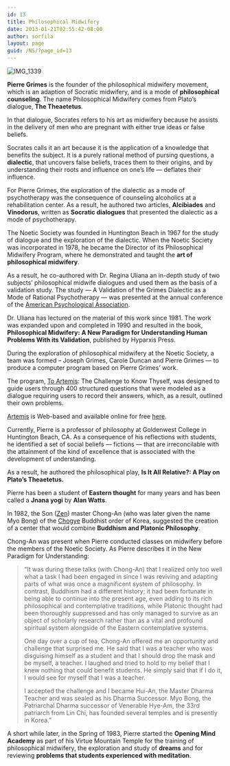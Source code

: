 ```yaml
---
id: 13
title: Philosophical Midwifery
date: 2013-01-21T02:55:42-08:00
author: sorfila
layout: page
guid: /NS/?page_id=13
---
```

<img class="alignnone size-full wp-image-315" src="/assets/images/wp-content/uploads/2013/01/IMG_1339.jpg" alt="IMG_1339" width="720" height="540" srcset="/assets/images/wp-content/uploads/2013/01/IMG_1339.jpg 720w, /wp-content/uploads/2013/01/IMG_1339-200x150.jpg 200w, /wp-content/uploads/2013/01/IMG_1339-400x300.jpg 400w" sizes="(max-width: 720px) 100vw, 720px" />

**Pierre Grimes** is the founder of the philosophical midwifery movement, which is an adaption of Socratic midwifery, and is a mode of **philosophical counseling**. The name Philosophical Midwifery comes from Plato’s dialogue, **The Theaetetus**.

<p align="left">
  In that dialogue, Socrates refers to his art as midwifery because he assists in the delivery of men who are pregnant with either true ideas or false beliefs.
</p>

<p align="left">
  Socrates calls it an art because it is the application of a knowledge that benefits the subject. It is a purely rational method of pursing questions, a <strong>dialectic</strong>, that uncovers false beliefs, traces them to their origins, and by understanding their roots and influence on one&#8217;s life &#8212; deflates their influence.
</p>

For Pierre Grimes, the exploration of the dialectic as a mode of psychotherapy was the consequence of counseling alcoholics at a rehabilitation center. As a result, he authored two articles, **Alcibiades** and **Vinodorus**, written as **Socratic dialogues** that presented the dialectic as a mode of psychotherapy.

The Noetic Society was founded in Huntington Beach in 1967 for the study of dialogue and the exploration of the dialectic. When the Noetic Society was incorporated in 1978, he became the Director of its Philosophical Midwifery Program, where he demonstrated and taught the **art of philosophical midwifery**.

As a result, he co-authored with Dr. Regina Uliana an in-depth study of two subjects’ philosophical midwife dialogues and used them as the basis of a validation study. The study &#8212; A Validation of the Grimes Dialectic as a Mode of Rational Psychotherapy &#8212; was presented at the annual conference of the <a href="https://apa.org/" target="_blank">American Psychological Association</a>.

Dr. Uliana has lectured on the material of this work since 1981. The work was expanded upon and completed in 1990 and resulted in the book, **Philosophical Midwifery:** **A New Paradigm for Understanding Human Problems With its Validation**, published by Hyparxis Press.

During the exploration of philosophical midwifery at the Noetic Society, a team was formed – Joseph Grimes, Carole Duncan and Pierre Grimes &#8212; to produce a computer program based on Pierre Grimes’ work.

The program, <a href="https://www.openingmind.com/artemis/artindex1.asp" target="_blank">To Artemis</a>: The Challenge to Know Thyself, was designed to guide users through 400 structured questions that were modeled as a dialogue requiring users to record their answers, which, as a result, outlined their own problems.

<a href="https://www.openingmind.com/artemis/artindex1.asp" target="_blank">Artemis</a> is Web-based and available online for free <a href="https://www.openingmind.com/artemis/artindex1.asp" target="_blank">here</a>.

Currently, Pierre is a professor of philosophy at Goldenwest College in Huntington Beach, CA. As a consequence of his reflections with students, he identified a set of social beliefs &#8212; fictions &#8212; that are irreconcilable with the attainment of the kind of excellence that is associated with the development of understanding.

As a result, he authored the philosophical play, **Is It All Relative?: A Play on Plato’s Theaetetus.**

Pierre has been a student of **Eastern thought** for many years and has been called a **Jnana yogi** by **Alan Watts**.

In 1982, the Son (<a href="https://en.wikipedia.org/wiki/Zen" target="_blank">Zen</a>) master Chong-An (who was later given the name Myo Bong) of the <a href="https://en.wikipedia.org/wiki/Chogye" target="_blank">Chogye</a> Buddhist order of Korea, suggested the creation of a center that would combine **Buddhism and Platonic Philosophy**.

Chong-An was present when Pierre conducted classes on midwifery before the members of the Noetic Society. As Pierre describes it in the New Paradigm for Understanding:

> &#8220;It was during these talks (with Chong-An) that I realized only too well what a task I had been engaged in since I was reviving and adapting parts of what was once a magnificent system of philosophy. In contrast, Buddhism had a different history; it had been fortunate in being able to continue into the present age, even adding to its rich philosophical and contemplative traditions, while Platonic thought had been thoroughly suppressed and has only managed to survive as an object of scholarly research rather than as a vital and profound spiritual system alongside of the Eastern contemplative systems.
>
> One day over a cup of tea, Chong-An offered me an opportunity and challenge that surprised me. He said that I was a teacher who was disguising himself as a student and that I should drop the mask and be myself, a teacher. I laughed and tried to hold to my belief that I knew nothing that could benefit students. He simply said that if I do it, I would see for myself that I was a teacher.
>
> I accepted the challenge and I became Hui-An, the Master Dharma Teacher and was sealed as his Dharma Successor. Myo Bong, the Patriarchal Dharma successor of Venerable Hye-Am, the 33rd patriarch from Lin Chi, has founded several temples and is presently in Korea.”

A short while later, in the Spring of 1983, Pierre started the **Opening Mind Academy** as part of his Virtue Mountain Temple for the training of philosophical midwifery, the exploration and study of **dreams** and for reviewing **problems that students experienced with meditation**.
<!-- 
The Noetic Society currently practices midwifery at our Friday night <a title="Meetings" href="/meetings-2/" target="_blank">meetings</a>. -->
